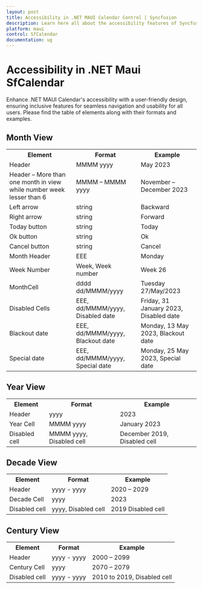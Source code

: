 ```yaml
---
layout: post
title: Accessibility in .NET MAUI Calendar Control | Syncfusion
description: Learn here all about the accessibility features of Syncfusion .NET MAUI Calendar (SfCalendar) control.
platform: maui
control: SfCalendar
documentation: ug
---
```


# Accessibility in .NET Maui SfCalendar

Enhance .NET MAUI Calendar's accessibility with a user-friendly design, ensuring inclusive features for seamless navigation and usability for all users. Please find the table of elements along with their formats and examples.

## Month View

<table>
<tr>
<th>Element</th>
<th>Format</th>
<th>Example</th>
</tr>
<tr>
<td>Header</td>
<td>MMMM yyyy</td>
<td>May 2023</td>
</tr>
<tr>
<td>Header – More than one month in view while number week lesser than 6</td>
<td>MMMM – MMMM yyyy</td>
<td>November – December 2023</td>
</tr>
<tr>
<td>Left arrow</td>
<td>string</td>
<td>Backward</td>
</tr>
<tr>
<td>Right arrow</td>
<td>string</td>
<td>Forward</td>
</tr>
<tr>
<td>Today button</td>
<td>string</td>
<td>Today</td>
</tr>
<tr>
<td>Ok button</td>
<td>string</td>
<td>Ok</td>
</tr>
<tr>
<td>Cancel button</td>
<td>string</td>
<td>Cancel</td>
</tr>
<tr>
<td>Month Header</td>
<td>EEE</td>
<td>Monday</td>
</tr>
<tr>
<td>Week Number</td>
<td>Week, Week number</td>
<td>Week 26</td>
</tr>
<tr>
<td>MonthCell</td>
<td>dddd dd/MMMM/yyyy</td>
<td>Tuesday 27/May/2023</td>
</tr>
<tr>
<td>Disabled Cells</td>
<td>EEE, dd/MMMM/yyyy, Disabled date</td>
<td>Friday, 31 January 2023, Disabled date</td>
</tr>
<tr>
<td>Blackout date</td>
<td>EEE, dd/MMMM/yyyy, Blackout date</td>
<td>Monday, 13 May 2023, Blackout date</td>
</tr>
<tr>
<td>Special date</td>
<td>EEE, dd/MMMM/yyyy, Special date</td>
<td>Monday, 25 May 2023, Special date</td>
</tr>
</table>

## Year View

<table>
<tr>
<th>Element</th>
<th>Format</th>
<th>Example</th>
</tr>
<tr>
<td>Header</td>
<td>yyyy</td>
<td>2023</td>
</tr>
<tr>
<td>Year Cell</td>
<td>MMMM yyyy</td>
<td>January 2023</td>
</tr>
<tr>
<td>Disabled cell</td>
<td>MMMM yyyy, Disabled cell</td>
<td>December 2019, Disabled cell</td>
</tr>
</table>

## Decade View

<table>
<tr>
<th>Element</th>
<th>Format</th>
<th>Example</th>
</tr>
<tr>
<td>Header</td>
<td>yyyy - yyyy</td>
<td>2020 – 2029</td>
</tr>
<tr>
<td>Decade Cell</td>
<td>yyyy</td>
<td>2023</td>
</tr>
<tr>
<td>Disabled cell</td>
<td>yyyy, Disabled cell</td>
<td>2019 Disabled cell</td>
</tr>
</table>

## Century View

<table>
<tr>
<th>Element</th>
<th>Format</th>
<th>Example</th>
</tr>
<tr>
<td>Header</td>
<td>yyyy - yyyy</td>
<td>2000 – 2099</td>
</tr>
<tr>
<td>Century Cell</td>
<td>yyyy</td>
<td>2070 – 2079</td>
</tr>
<tr>
<td>Disabled cell</td>
<td>yyyy - yyyy</td>
<td>2010 to 2019, Disabled cell</td>
</tr>
</table>